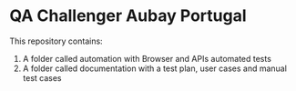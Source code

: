 # QA Challenger Aubay Portugal

This repository contains:

1. A folder called automation with Browser and APIs automated tests
2. A folder called documentation with a test plan, user cases and manual test cases
